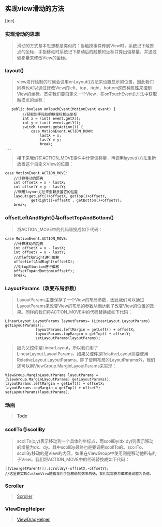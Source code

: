 ## 实现view滑动的方法
[toc]
### 实现滑动的思想 
> 滑动的方式基本思想都是类似的：当触摸事件传到View时，系统记下触摸点的坐标，手指移动时系统记下移动后的触摸的坐标并算出偏移量，并通过偏移量来修改View的坐标。
### layout()
> view进行绘制的时候会调用onLayout()方法来设置显示的位置，因此我们同样也可以通过修改View的left、top、right、bottom这四种属性来控制View的坐标。首先我们要自定义一个View，在onTouchEvent()方法中获取触摸点的坐标：
```
   public boolean onTouchEvent(MotionEvent event) {
        //获取到手指处的横坐标和纵坐标
        int x = (int) event.getX();
        int y = (int) event.getY();
        switch (event.getAction()) {
            case MotionEvent.ACTION_DOWN:
                lastX = x;
                lastY = y;
                break;
...
```
> 接下来我们在ACTION_MOVE事件中计算偏移量，再调用layout()方法重新放置这个自定义View的位置：
```
case MotionEvent.ACTION_MOVE:
    //计算移动的距离
    int offsetX = x - lastX;
    int offsetY = y - lastY;
    //调用layout方法来重新放置它的位置
    layout(getLeft()+offsetX, getTop()+offsetY,
            getRight()+offsetX , getBottom()+offsetY);
    break;
```
### offsetLeftAndRight()与offsetTopAndBottom()
> 将ACTION_MOVE中的代码替换成如下代码：
```
case MotionEvent.ACTION_MOVE:
    //计算移动的距离
    int offsetX = x - lastX;
    int offsetY = y - lastY;
    //对left和right进行偏移
    offsetLeftAndRight(offsetX);
    //对top和bottom进行偏移
    offsetTopAndBottom(offsetY);
    break;
```
### LayoutParams（改变布局参数）
> LayoutParams主要保存了一个View的布局参数，因此我们可以通过LayoutParams来改变View的布局的参数从而达到了改变View的位置的效果。同样的我们将ACTION_MOVE中的代码替换成如下代码：
```
LinearLayout.LayoutParams layoutParams= (LinearLayout.LayoutParams) getLayoutParams();
              layoutParams.leftMargin = getLeft() + offsetX;
              layoutParams.topMargin = getTop() + offsetY;
              setLayoutParams(layoutParams);
```
> 因为父控件是LinearLayout，所以我们用了LinearLayout.LayoutParams，如果父控件是RelativeLayout则要使用RelativeLayout.LayoutParams。除了使用布局的LayoutParams外，我们还可以用ViewGroup.MarginLayoutParams来实现：
```
ViewGroup.MarginLayoutParams layoutParams = (ViewGroup.MarginLayoutParams) getLayoutParams();
layoutParams.leftMargin = getLeft() + offsetX;
layoutParams.topMargin = getTop() + offsetY;
setLayoutParams(layoutParams);
```
### 动画
> [Todo]()
### scollTo与scollBy
> scollTo(x,y)表示移动到一个具体的坐标点，而scollBy(dx,dy)则表示移动的增量为dx、dy。其中scollBy最终也是要调用scollTo的。scollTo、scollBy移动的是View的内容，如果在ViewGroup中使用则是移动他所有的子View。我们将ACTION_MOVE中的代码替换成如下代码：
```
((View)getParent()).scrollBy(-offsetX,-offsetY);
//这里要实现CustomView随着我们手指移动的效果的话，我们就需要将偏移量设置为负值。
```
### Scroller
> [Scroller](https://github.com/h417840395/ViewSection/blob/master/view%E7%9A%84%E5%9F%BA%E7%A1%80%E7%9F%A5%E8%AF%86%E5%8F%8A%E5%B8%B8%E7%94%A8%E5%B7%A5%E5%85%B7%E7%B1%BB.md)
### ViewDragHelper
> [ViewDragHelper](https://github.com/h417840395/ViewSection/blob/master/view%E7%9A%84%E5%9F%BA%E7%A1%80%E7%9F%A5%E8%AF%86%E5%8F%8A%E5%B8%B8%E7%94%A8%E5%B7%A5%E5%85%B7%E7%B1%BB.md)






